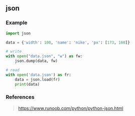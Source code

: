 ## json
### Example
```python
import json

data = {'width': 100, 'name': 'nike', 'px': [173, 168]}

# write
with open("data.json", "w") as fw:
	json.dump(data, fw)

# read
with open('data.json') as fr:
	data = json.load(fr)
	print(data)

```
### References
> https://www.runoob.com/python/python-json.html
